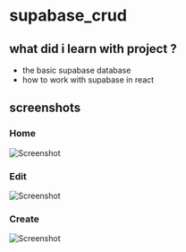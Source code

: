 # supabase_crud

## what did i learn with project ?

- the basic supabase database
- how to work with supabase in react

## screenshots

### Home

![Screenshot]("C:\Users\bahaa\Downloads\homepage.png")

### Edit

![Screenshot]("C:\Users\bahaa\Downloads\editpage.png")

### Create

![Screenshot]("C:\Users\bahaa\Downloads\createpage.png")

